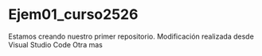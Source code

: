 # Ejem01_curso2526
Estamos creando nuestro primer repositorio.
Modificación realizada desde Visual Studio Code
Otra mas